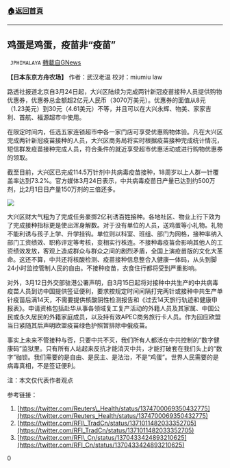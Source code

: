 ###  [:house:返回首頁](https://github.com/ourhimalayas/txt)
---

## 鸡蛋是鸡蛋，疫苗非“疫苗”
` JPHIMALAYA` [轉載自GNews](https://gnews.org/zh-hans/1024913/)

**【日本东京方舟农场】** 作者：武汉老温 校对：miumiu law

路透社报道北京自3月24日起，大兴区陆续为完成两针新冠疫苗接种人员提供购物优惠券，优惠券总金额超2亿元人民币（3070万美元）。优惠券的面值从8元（1.23美元）到30元（4.61美元）不等，并且可以在大兴永辉、物美、家家吉利、首航、福源超市中使用。

在限定时间内，任选五家连锁超市中各一家门店可享受优惠购物体验。凡在大兴区完成两针新冠疫苗接种的人员，大兴区商务局将实时根据疫苗接种完成统计情况，短信群发疫苗接种完成人员，符合条件的就近享受超市优惠活动或进行购物优惠券的领取。

截至目前，大兴区已完成114.5万针剂中共病毒疫苗接种，18周岁以上人群一针覆盖率达到73.2%。官方媒体3月24日表示，中共病毒疫苗日产量已达到约500万剂，比2月1日日产量150万剂的三倍还多。

![]()![](https://gnews.org/wp-content/uploads/2021/03/1DF86267-FDF7-4BBA-AB53-D8220CE6CE23.jpeg)

大兴区财大气粗为了完成任务豪掷2亿利诱百姓接种。各地社区、物业上行下效为了完成接种指标更是使出浑身解数。对于没有单位的人员，送鸡蛋等小礼物。礼物不能利诱与孩子上学、升学挂钩。单位则以科室、班组、部门为网格，接种率纳入部门工资绩效、职称评定等考核，变相实行株连。不接种毒疫苗会影响其他人的工资绩效发放，客观上造成群众与群众之间的剧烈矛盾，全国上演疫苗版的文化大革命。这还不算，中共还将核酸检测、疫苗接种信息整合入健康一体码，从头到脚24小时监控管制人民的自由。不接种疫苗，衣食住行都将受到严重影响。

对外，3月12日外交部驻港公署声明，自3月15日起将对接种中共生产的中共病毒疫苗人员到访中国提供签证便利，要求按规定时间间隔打完两针或接种中共生产单针疫苗后满14天，不需要提供核酸阴性检测报告和《过去14天旅行轨迹和健康申报表》。申请资格包括赴华从事各领域复工复产活动的外籍人员及其家属、中国公民或永久居民的外籍家庭成员，以及持有效APEC商务旅行卡人员。作为回应欧盟当日紧随其后声明欧盟疫苗绿色护照暂排除中俄疫苗。

事实上未来不管接种与否，只要中共不灭，我们所有人都活在中共控制的“数字健康码”监狱里。只有所有人站起来反抗才能消灭中共，才能打破套在我们头上的“数字”枷锁。我们需要的是自由、是民主、是法治，不是“鸡蛋”。世界人民需要的是病毒真相，不是签证便利。

注：本文仅代表作者观点

参考链接：

1. [https://twitter.com/Reuters\_Health/status/1374700069350432775](https://twitter.com/Reuters_Health/status/1374700069350432775)
2. [https://twitter.com/RFI\_TradCn/status/1371011482033352705](https://twitter.com/RFI_TradCn/status/1371011482033352705)
3. [https://twitter.com/RFI\_Cn/status/1370433424893210625](https://twitter.com/RFI_Cn/status/1370433424893210625)




0
